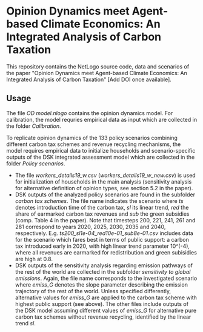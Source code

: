 # Opinion Dynamics meet Agent-based Climate Economics: An Integrated Analysis of Carbon Taxation
This repository contains the NetLogo source code, data and scenarios of the paper "Opinion Dynamics meet Agent-based Climate Economics: An Integrated Analysis of Carbon Taxation" [Add DOI once available].

## Usage
The file *OD model.nlogo* contains the opinion dynamics model. For calibration, the model requries empirical data as input which are collected in the folder *Calibration*.  


To replicate opinion dynamics of the 133 policy scenarios combining different carbon tax schemes and revenue recycling mechanisms, the model requires empirical data to initialize households and scenario-specific outputs of the DSK integrated assessment model which are collected in the folder *Policy scenarios*.
- The file *workers_details19_w.csv* (*workers_details19_w_new.csv*) is used for initialization of households in the main analysis (sensitivity analysis for alternative definition of opinion types, see section 5.2 in the paper).
- DSK outputs of the analyzed policy scenarios are found in the subfolder *carbon tax schemes*. The file name indicates the scenario where *ts* denotes introduction time of the carbon tax, *sl* its linear trend, *red* the share of earmarked carbon tax revenues and *sub* the green subsidies (comp. Table 4 in the paper). Note that timesteps 200, 221, 241, 261 and 281 correspond to years 2020, 2025, 2030, 2035 and 2040, respectively. E.g. *ts200_sl1e-04_red10e-01_sub8e-01.csv* includes data for the scenario which fares best in terms of public support: a carbon tax introduced early in 2020, with high linear trend parameter 10^(-4), where all revenues are earmarked for redistribution and green subisidies are high at 0.8.  
- DSK outputs of the sensitivity analysis regarding emission pathways of the rest of the world are collected in the subfolder *sensitivity to global emissions*. Again, the file name corresponds to the investigated scenario where *emiss_G* denotes the slope parameter describing the emission trajectory of the rest of the world. Unless specified differently, alternative values for *emiss_G* are applied to the carbon tax scheme with highest public support (see above). The other files include outputs of the DSK model assuming different values of *emiss_G* for alternative pure carbon tax schemes without revenue recycling, identified by the linear trend *sl*. 
